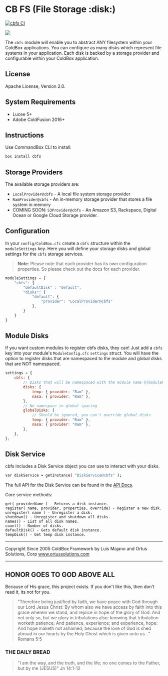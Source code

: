 # CB FS (File Storage :disk:)

[![cbfs CI](https://github.com/coldbox-modules/cbfs/actions/workflows/ci.yml/badge.svg)](https://github.com/coldbox-modules/cbfs/actions/workflows/ci.yml)

<img src="https://forgebox.io/api/v1/entry/cbfs/badges/version" />

The `cbfs` module will enable you to abstract ANY filesystem within your ColdBox applications. You can configure as many disks which represent file systems in your application. Each disk is backed by a storage provider and configurable within your ColdBox application.

## License

Apache License, Version 2.0.

## System Requirements

-   Lucee 5+
-   Adobe ColdFusion 2016+

## Instructions

Use CommandBox CLI to install:

```bash
box install cbfs
```

## Storage Providers

The available storage providers are:

-   `LocalProvider@cbfs` - A local file system storage provider
-   `RamProvider@cbfs` - An in-memory storage provider that stores a file system in memory
-   COMING SOON: `S3Provider@cbfs` - An Amazon S3, Rackspace, Digital Ocean or Google Cloud Storage provider.

## Configuration

In your `config/ColdBox.cfc` create a `cbfs` structure within the `moduleSettings` key. Here you will define your storage disks and global settings for the `cbfs` storage services.

> **Note**: Please note that each provider has its own configuration properties. So please check out the docs for each provider.

```js
moduleSettings = {
	"cbfs": {
		"defaultDisk" : "default",
		"disks": {
			"default": {
				"provider": "LocalProvider@cbfs"
			},
		}
	}
}
```

## Module Disks

If you want custom modules to register cbfs disks, they can! Just add a `cbfs` key into your module's `ModuleConfig.cfc` `settings` struct. You will have the option to register disks that are namespaced to the module and global disks that are NOT namespaced.

```js
settings = {
	cbfs: {
		// Disks that will be namespaced with the module name @{moduleName}
		disks: {
			temp: { provider: "Ram" },
			nasa: { provider: "Ram" },
		},
		// No namespace in global spacing
		globalDisks: {
			// Should be ignored, you can't override global disks
			temp: { provider: "Ram" },
			nasa: { provider: "Ram" },
		},
	},
};
```

## Disk Service

cbfs includes a Disk Service object you can use to interact with your disks.

```bash
var diskService = getInstance( "DiskService@cbfs" );
```

The full API for the Disk Service can be found in the [API Docs](https://apidocs.ortussolutions.com/#/coldbox-modules/cbfs/).

Core service methods:

```
get( providerName ) - Returns a disk instance.
register( name, provider, properties, override) - Register a new disk.
unregister( name ) - Unregister a disk.
shutdown() - Unregister and shutdown all disks.
names() - List of all disk names.
count() - Number of disks.
defaultDisk() - Gets default disk instance.
tempDisk() - Get temp disk instance.

```

---

Copyright Since 2005 ColdBox Framework by Luis Majano and Ortus Solutions, Corp
www.ortussolutions.com

---

## HONOR GOES TO GOD ABOVE ALL

Because of His grace, this project exists. If you don't like this, then don't read it, its not for you.

> "Therefore being justified by faith, we have peace with God through our Lord Jesus Christ:
> By whom also we have access by faith into this grace wherein we stand, and rejoice in hope of the glory of God.
> And not only so, but we glory in tribulations also: knowing that tribulation worketh patience;
> And patience, experience; and experience, hope:
> And hope maketh not ashamed; because the love of God is shed abroad in our hearts by the
> Holy Ghost which is given unto us. ." Romans 5:5

### THE DAILY BREAD

> "I am the way, and the truth, and the life; no one comes to the Father, but by me (JESUS)" Jn 14:1-12

